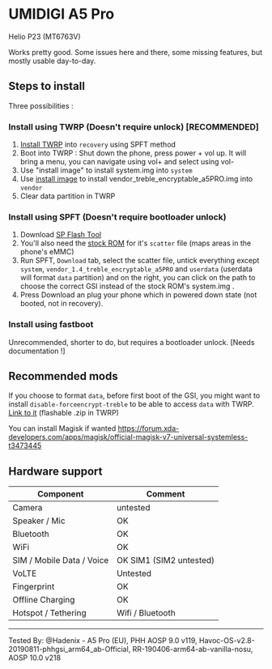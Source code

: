# UMIDIGI A5 Pro
Helio P23 (MT6763V)

Works pretty good. Some issues here and there, some missing features, but mostly usable day-to-day.

## Steps to install
Three possibilities :

### Install using TWRP (Doesn't require unlock) [RECOMMENDED]
1. [Install TWRP](https://sourceforge.net/projects/umidigi-mt6763-dev/files/TWRP/) into ``recovery`` using SPFT method
2. Boot into TWRP : Shut down the phone, press power + vol up. It will bring a menu, you can navigate using vol+ and select using vol-
3. Use "install image" to install system.img into ``system``
4. Use [install image](https://androidfilehost.com/?fid=6006931924117944358) to install vendor_treble_encryptable_a5PRO.img into ``vendor``
5. Clear data partition in TWRP

### Install using SPFT (Doesn't require bootloader unlock)
1. Download [SP Flash Tool](https://spflashtool.com/)
2. You'll also need the [stock ROM](https://community.umidigi.com/forum.php?mod=forumdisplay&fid=221) for it's ``scatter`` file (maps areas in the phone's eMMC)
3. Run SPFT, ``Download`` tab, select the scatter file, untick everything except ``system``, ``vendor_1.4_treble_encryptable_a5PRO`` and ``userdata`` (userdata will format ``data`` partition) and on the right, you can click on the path to choose the correct GSI instead of the stock ROM's system.img .
4. Press Download an plug your phone which in powered down state (not booted, not in recovery).

### Install using fastboot
Unrecommended, shorter to do, but requires a bootloader unlock.
[Needs documentation !]

## Recommended mods
If you choose to format ``data``, before first boot of the GSI, you might want to install ``disable-forceencrypt-treble`` to be able to access ``data`` with TWRP. [Link to it](https://androidfilehost.com/?fid=6006931924117935374) (flashable .zip in TWRP)

You can install Magisk if wanted https://forum.xda-developers.com/apps/magisk/official-magisk-v7-universal-systemless-t3473445

## Hardware support

| Component                 |      Comment                                              |
|---------------------------|-----------------------------------------------------------|
| Camera                    | untested              |
| Speaker / Mic             | OK                                                        |
| Bluetooth                 | OK     |
| WiFi                      | OK                                                        |
| SIM / Mobile Data / Voice | OK SIM1 (SIM2 untested)                                                   |
| VoLTE                     | Untested                                                  |
| Fingerprint               | OK                                                        |
| Offline Charging          | OK                                                        |
| Hotspot / Tethering       | Wifi / Bluetooth|
---

Tested By: @Hadenix - A5 Pro (EU), PHH AOSP 9.0 v119, Havoc-OS-v2.8-20190811-phhgsi_arm64_ab-Official, RR-190406-arm64-ab-vanilla-nosu, AOSP 10.0 v218